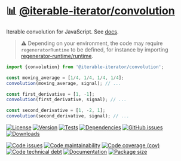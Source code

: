 :bar_chart: [@iterable-iterator/convolution](https://iterable-iterator.github.io/convolution)
==

Iterable convolution for JavaScript.
See [docs](https://iterable-iterator.github.io/convolution/index.html).

> :warning: Depending on your environment, the code may require
> `regeneratorRuntime` to be defined, for instance by importing
> [regenerator-runtime/runtime](https://www.npmjs.com/package/regenerator-runtime).

```js
import {convolution} from '@iterable-iterator/convolution';

const moving_average = [1/4, 1/4, 1/4, 1/4];
convolution(moving_average, signal); // ...

const first_derivative = [1, -1];
convolution(first_derivative, signal); // ...

const second_derivative = [1, -2, 1];
convolution(second_derivative, signal); // ...
```

[![License](https://img.shields.io/github/license/iterable-iterator/convolution.svg)](https://raw.githubusercontent.com/iterable-iterator/convolution/main/LICENSE)
[![Version](https://img.shields.io/npm/v/@iterable-iterator/convolution.svg)](https://www.npmjs.org/package/@iterable-iterator/convolution)
[![Tests](https://img.shields.io/github/actions/workflow/status/iterable-iterator/convolution/ci.yml?branch=main&event=push&label=tests)](https://github.com/iterable-iterator/convolution/actions/workflows/ci.yml?query=branch:main)
[![Dependencies](https://img.shields.io/librariesio/github/iterable-iterator/convolution.svg)](https://github.com/iterable-iterator/convolution/network/dependencies)
[![GitHub issues](https://img.shields.io/github/issues/iterable-iterator/convolution.svg)](https://github.com/iterable-iterator/convolution/issues)
[![Downloads](https://img.shields.io/npm/dm/@iterable-iterator/convolution.svg)](https://www.npmjs.org/package/@iterable-iterator/convolution)

[![Code issues](https://img.shields.io/codeclimate/issues/iterable-iterator/convolution.svg)](https://codeclimate.com/github/iterable-iterator/convolution/issues)
[![Code maintainability](https://img.shields.io/codeclimate/maintainability/iterable-iterator/convolution.svg)](https://codeclimate.com/github/iterable-iterator/convolution/trends/churn)
[![Code coverage (cov)](https://img.shields.io/codecov/c/gh/iterable-iterator/convolution/main.svg)](https://codecov.io/gh/iterable-iterator/convolution)
[![Code technical debt](https://img.shields.io/codeclimate/tech-debt/iterable-iterator/convolution.svg)](https://codeclimate.com/github/iterable-iterator/convolution/trends/technical_debt)
[![Documentation](https://iterable-iterator.github.io/convolution/badge.svg)](https://iterable-iterator.github.io/convolution/source.html)
[![Package size](https://img.shields.io/bundlephobia/minzip/@iterable-iterator/convolution)](https://bundlephobia.com/result?p=@iterable-iterator/convolution)
